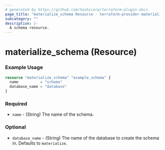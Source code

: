 ```yaml
---
# generated by https://github.com/hashicorp/terraform-plugin-docs
page_title: "materialize_schema Resource - terraform-provider-materialize"
subcategory: ""
description: |-
  A schema resource.
---
```


# materialize_schema (Resource)


### Example Usage

```terraform
resource "materialize_schema" "example_schema" {
  name          = "schema"
  database_name = "database"
}
```

### Required

- `name` - (String) The name of the schema.

### Optional

- `database_name` - (String) The name of the database to create the schema in. Defaults to `materialize`.
